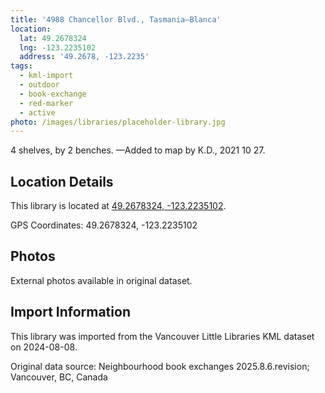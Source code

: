 ```yaml
---
title: '4988 Chancellor Blvd., Tasmania—Blanca'
location:
  lat: 49.2678324
  lng: -123.2235102
  address: '49.2678, -123.2235'
tags:
  - kml-import
  - outdoor
  - book-exchange
  - red-marker
  - active
photo: /images/libraries/placeholder-library.jpg
---
```

4 shelves, by 2 benches.
—Added to map by K.D., 2021 10 27.  

## Location Details

This library is located at [49.2678324, -123.2235102](https://www.google.com/maps?q=49.2678324,-123.2235102).

GPS Coordinates: 49.2678324, -123.2235102

## Photos

External photos available in original dataset.

## Import Information

This library was imported from the Vancouver Little Libraries KML dataset on 2024-08-08.

Original data source: Neighbourhood book exchanges 2025.8.6.revision; Vancouver, BC, Canada
